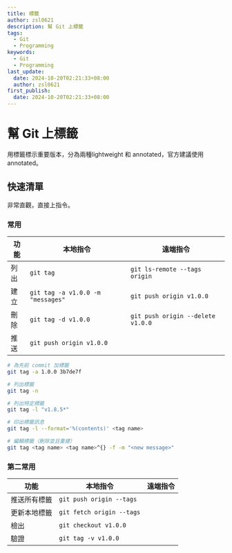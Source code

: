 ```yaml
---
title: 標籤
author: zsl0621
description: 幫 Git 上標籤
tags:
  - Git
  - Programming
keywords:
  - Git
  - Programming
last_update:
  date: 2024-10-20T02:21:33+08:00
  author: zsl0621
first_publish:
  date: 2024-10-20T02:21:33+08:00
---
```



# 幫 Git 上標籤

用標籤標示重要版本，分為兩種lightweight 和 annotated，官方建議使用 annotated。


## 快速清單
非常直觀，直接上指令。

### 常用
| 功能 | 本地指令 | 遠端指令 |
|---|---|---|
| 列出 | `git tag` | `git ls-remote --tags origin` | 
| 建立 | `git tag -a v1.0.0 -m "messages"` | `git push origin v1.0.0` |  
| 刪除 | `git tag -d v1.0.0` | `git push origin --delete v1.0.0` |  
| 推送 | `git push origin v1.0.0` |  |  

```bash
# 為先前 commit 加標籤
git tag -a 1.0.0 3b7de7f

# 列出標籤
git tag -n

# 列出特定標籤
git tag -l "v1.8.5*"

# 印出標籤訊息
git tag -l --format='%(contents)' <tag name>

# 編輯標籤（刪除並且重建）
git tag <tag name> <tag name>^{} -f -m "<new message>"
```


### 第二常用
| 功能 | 本地指令 | 遠端指令 |
|---|---|---|
| 推送所有標籤 | `git push origin --tags` |  |  
| 更新本地標籤 | `git fetch origin --tags` |  |  
| 檢出 | `git checkout v1.0.0` |  |  
| 驗證 | `git tag -v v1.0.0` |  |  
